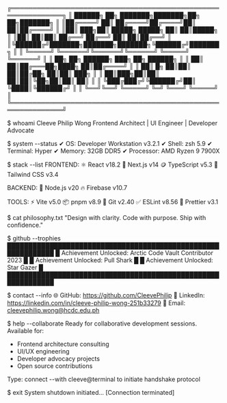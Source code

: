 ╔══════════════════════════════════════════════════════════════╗
║ ██████╗ ██╗     ███████╗███████╗██╗   ██╗███████╗            ║
║██╔════╝ ██║     ██╔════╝██╔════╝██║   ██║██╔════╝            ║
║██║  ███╗██║     █████╗  █████╗  ██║   ██║█████╗              ║
║██║   ██║██║     ██╔══╝  ██╔══╝  ██║   ██║██╔══╝              ║
║╚██████╔╝███████╗███████╗███████╗╚██████╔╝███████╗            ║
║ ╚═════╝ ╚══════╝╚══════╝╚══════╝ ╚═════╝ ╚══════╝            ║
║ ██╗    ██╗ ██████╗ ███╗   ██╗ ██████╗                        ║
║ ██║    ██║██╔═══██╗████╗  ██║██╔════╝                        ║
║ ██║ █╗ ██║██║   ██║██╔██╗ ██║██║  ███╗                       ║
║ ██║███╗██║██║   ██║██║╚██╗██║██║   ██║                       ║
║ ╚███╔███╔╝╚██████╔╝██║ ╚████║╚██████╔╝                       ║
║  ╚══╝╚══╝  ╚═════╝ ╚═╝  ╚═══╝ ╚═════╝                        ║
╚══════════════════════════════════════════════════════════════╝

$ whoami
Cleeve Philip Wong
Frontend Architect | UI Engineer | Developer Advocate

$ system --status
✔ OS: Developer Workstation v3.2.1
✔ Shell: zsh 5.9
✔ Terminal: Hyper
✔ Memory: 32GB DDR5
✔ Processor: AMD Ryzen 9 7900X

$ stack --list
FRONTEND:
  ⚛️  React v18.2
  🧭 Next.js v14
  🪙 TypeScript v5.3
  💨 Tailwind CSS v3.4

BACKEND:
  🌿 Node.js v20
  🔥 Firebase v10.7

TOOLS:
  ⚡ Vite v5.0
  📦 pnpm v8.9
  🧰 Git v2.40
  ✅ ESLint v8.56
  🧹 Prettier v3.1

$ cat philosophy.txt
"Design with clarity. Code with purpose. Ship with confidence."

$ github --trophies
█████████████████████████████████████████████████████████████
█ Achievement Unlocked: Arctic Code Vault Contributor 2023 █
█ Achievement Unlocked: Pull Shark                        █
█ Achievement Unlocked: Star Gazer                         █
█████████████████████████████████████████████████████████████

$ contact --info
🌐 GitHub:    https://github.com/CleevePhilip
💼 LinkedIn: https://linkedin.com/in/cleeve-philip-wong-251b33279
📧 Email:     cleevephilip.wong@hcdc.edu.ph

$ help --collaborate
Ready for collaborative development sessions.
Available for:
- Frontend architecture consulting
- UI/UX engineering
- Developer advocacy projects
- Open source contributions

Type: connect --with cleeve@terminal to initiate handshake protocol

$ exit
System shutdown initiated...
[Connection terminated]
